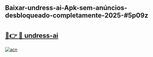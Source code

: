 ## Baixar-undress-ai-Apk-sem-anúncios-desbloqueado-completamente-2025-#5p09z

# <h2><a href="https://ainizakaria.my?title=undress-ai&ref=22M">🔗👉 🔴 undress-ai</a></h2>

[![acn](https://github.com/user-attachments/assets/0f9c940e-d8b0-45ae-aac7-cd30a18b3e1c)](https://ainizakaria.my?title=undress-ai&ref=22M)


